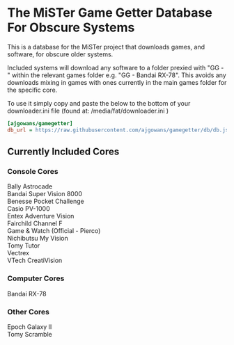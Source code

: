 # The MiSTer Game Getter Database For Obscure Systems

This is a database for the MiSTer project that downloads games, and software, for obscure older systems.

Included systems will download any software to a folder prexied with "GG - "  within the relevant games folder e.g. "GG - Bandai RX-78".  This avoids any downloads mixing in games with ones currently in the main games folder for the specific core.

To use it simply copy and paste the below to the bottom of your downloader.ini file (found at: /media/fat/downloader.ini )

```ini
[ajgowans/gamegetter]
db_url = https://raw.githubusercontent.com/ajgowans/gamegetter/db/db.json.zip
```



 ## Currently Included Cores


### Console Cores

Bally Astrocade<br>
Bandai Super Vision 8000<br>
Benesse Pocket Challenge<br>
Casio PV-1000<br>
Entex Adventure Vision<br>
Fairchild Channel F<br>
Game & Watch (Official - Pierco)<br>
Nichibutsu My Vision<br>
Tomy Tutor<br>
Vectrex<br>
VTech CreatiVision


### Computer Cores 

Bandai RX-78


### Other Cores 

Epoch Galaxy II<br>
Tomy Scramble

